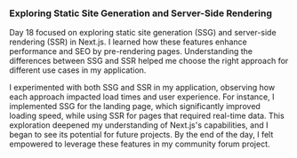 ### Exploring Static Site Generation and Server-Side Rendering
Day 18 focused on exploring static site generation (SSG) and server-side rendering (SSR) in Next.js. I learned how these features enhance performance and SEO by pre-rendering pages. Understanding the differences between SSG and SSR helped me choose the right approach for different use cases in my application.

I experimented with both SSG and SSR in my application, observing how each approach impacted load times and user experience. For instance, I implemented SSG for the landing page, which significantly improved loading speed, while using SSR for pages that required real-time data. This exploration deepened my understanding of Next.js's capabilities, and I began to see its potential for future projects. By the end of the day, I felt empowered to leverage these features in my community forum project.